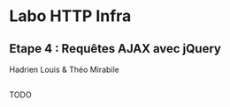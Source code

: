 # Labo HTTP Infra

## Etape 4 : Requêtes AJAX avec jQuery

Hadrien Louis & Théo Mirabile

## 

TODO
